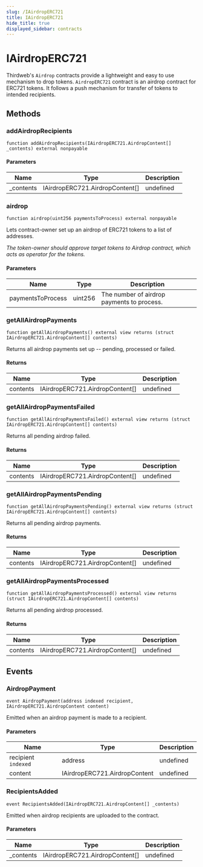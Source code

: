 ```yaml
---
slug: /IAirdropERC721
title: IAirdropERC721
hide_title: true
displayed_sidebar: contracts
---
```


# IAirdropERC721

Thirdweb&#39;s `Airdrop` contracts provide a lightweight and easy to use mechanism to drop tokens. `AirdropERC721` contract is an airdrop contract for ERC721 tokens. It follows a push mechanism for transfer of tokens to intended recipients.

## Methods

### addAirdropRecipients

```solidity
function addAirdropRecipients(IAirdropERC721.AirdropContent[] _contents) external nonpayable
```

#### Parameters

| Name       | Type                            | Description |
| ---------- | ------------------------------- | ----------- |
| \_contents | IAirdropERC721.AirdropContent[] | undefined   |

### airdrop

```solidity
function airdrop(uint256 paymentsToProcess) external nonpayable
```

Lets contract-owner set up an airdrop of ERC721 tokens to a list of addresses.

_The token-owner should approve target tokens to Airdrop contract, which acts as operator for the tokens._

#### Parameters

| Name              | Type    | Description                                |
| ----------------- | ------- | ------------------------------------------ |
| paymentsToProcess | uint256 | The number of airdrop payments to process. |

### getAllAirdropPayments

```solidity
function getAllAirdropPayments() external view returns (struct IAirdropERC721.AirdropContent[] contents)
```

Returns all airdrop payments set up -- pending, processed or failed.

#### Returns

| Name     | Type                            | Description |
| -------- | ------------------------------- | ----------- |
| contents | IAirdropERC721.AirdropContent[] | undefined   |

### getAllAirdropPaymentsFailed

```solidity
function getAllAirdropPaymentsFailed() external view returns (struct IAirdropERC721.AirdropContent[] contents)
```

Returns all pending airdrop failed.

#### Returns

| Name     | Type                            | Description |
| -------- | ------------------------------- | ----------- |
| contents | IAirdropERC721.AirdropContent[] | undefined   |

### getAllAirdropPaymentsPending

```solidity
function getAllAirdropPaymentsPending() external view returns (struct IAirdropERC721.AirdropContent[] contents)
```

Returns all pending airdrop payments.

#### Returns

| Name     | Type                            | Description |
| -------- | ------------------------------- | ----------- |
| contents | IAirdropERC721.AirdropContent[] | undefined   |

### getAllAirdropPaymentsProcessed

```solidity
function getAllAirdropPaymentsProcessed() external view returns (struct IAirdropERC721.AirdropContent[] contents)
```

Returns all pending airdrop processed.

#### Returns

| Name     | Type                            | Description |
| -------- | ------------------------------- | ----------- |
| contents | IAirdropERC721.AirdropContent[] | undefined   |

## Events

### AirdropPayment

```solidity
event AirdropPayment(address indexed recipient, IAirdropERC721.AirdropContent content)
```

Emitted when an airdrop payment is made to a recipient.

#### Parameters

| Name                | Type                          | Description |
| ------------------- | ----------------------------- | ----------- |
| recipient `indexed` | address                       | undefined   |
| content             | IAirdropERC721.AirdropContent | undefined   |

### RecipientsAdded

```solidity
event RecipientsAdded(IAirdropERC721.AirdropContent[] _contents)
```

Emitted when airdrop recipients are uploaded to the contract.

#### Parameters

| Name       | Type                            | Description |
| ---------- | ------------------------------- | ----------- |
| \_contents | IAirdropERC721.AirdropContent[] | undefined   |
